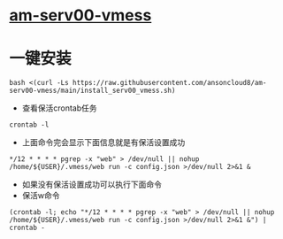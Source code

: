# [am-serv00-vmess](https://github.com/ansoncloud8/am-serv00-vmess/)

# 一键安装
```
bash <(curl -Ls https://raw.githubusercontent.com/ansoncloud8/am-serv00-vmess/main/install_serv00_vmess.sh)
```

- 查看保活crontab任务
```
crontab -l
```
- 上面命令完会显示下面信息就是有保活设置成功
```
*/12 * * * * pgrep -x "web" > /dev/null || nohup /home/${USER}/.vmess/web run -c config.json >/dev/null 2>&1 &
```
- 如果没有保活设置成功可以执行下面命令
- 保活w命令
```
(crontab -l; echo "*/12 * * * * pgrep -x "web" > /dev/null || nohup /home/${USER}/.vmess/web run -c config.json >/dev/null 2>&1 &") | crontab -
```
